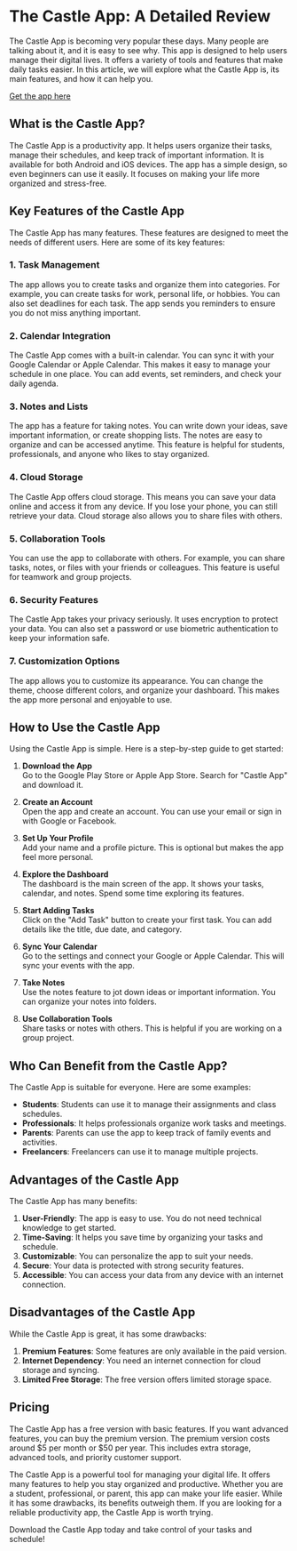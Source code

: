 # The Castle App: A Detailed Review

The Castle App is becoming very popular these days. Many people are talking about it, and it is easy to see why. This app is designed to help users manage their digital lives. It offers a variety of tools and features that make daily tasks easier. In this article, we will explore what the Castle App is, its main features, and how it can help you.

[Get the app here](https://castleapp.online/)

## What is the Castle App?

The Castle App is a productivity app. It helps users organize their tasks, manage their schedules, and keep track of important information. It is available for both Android and iOS devices. The app has a simple design, so even beginners can use it easily. It focuses on making your life more organized and stress-free.

## Key Features of the Castle App

The Castle App has many features. These features are designed to meet the needs of different users. Here are some of its key features:

### 1. Task Management

The app allows you to create tasks and organize them into categories. For example, you can create tasks for work, personal life, or hobbies. You can also set deadlines for each task. The app sends you reminders to ensure you do not miss anything important.

### 2. Calendar Integration

The Castle App comes with a built-in calendar. You can sync it with your Google Calendar or Apple Calendar. This makes it easy to manage your schedule in one place. You can add events, set reminders, and check your daily agenda.

### 3. Notes and Lists

The app has a feature for taking notes. You can write down your ideas, save important information, or create shopping lists. The notes are easy to organize and can be accessed anytime. This feature is helpful for students, professionals, and anyone who likes to stay organized.

### 4. Cloud Storage

The Castle App offers cloud storage. This means you can save your data online and access it from any device. If you lose your phone, you can still retrieve your data. Cloud storage also allows you to share files with others.

### 5. Collaboration Tools

You can use the app to collaborate with others. For example, you can share tasks, notes, or files with your friends or colleagues. This feature is useful for teamwork and group projects.

### 6. Security Features

The Castle App takes your privacy seriously. It uses encryption to protect your data. You can also set a password or use biometric authentication to keep your information safe.

### 7. Customization Options

The app allows you to customize its appearance. You can change the theme, choose different colors, and organize your dashboard. This makes the app more personal and enjoyable to use.

## How to Use the Castle App

Using the Castle App is simple. Here is a step-by-step guide to get started:

1. **Download the App**  
   Go to the Google Play Store or Apple App Store. Search for "Castle App" and download it.

2. **Create an Account**  
   Open the app and create an account. You can use your email or sign in with Google or Facebook.

3. **Set Up Your Profile**  
   Add your name and a profile picture. This is optional but makes the app feel more personal.

4. **Explore the Dashboard**  
   The dashboard is the main screen of the app. It shows your tasks, calendar, and notes. Spend some time exploring its features.

5. **Start Adding Tasks**  
   Click on the "Add Task" button to create your first task. You can add details like the title, due date, and category.

6. **Sync Your Calendar**  
   Go to the settings and connect your Google or Apple Calendar. This will sync your events with the app.

7. **Take Notes**  
   Use the notes feature to jot down ideas or important information. You can organize your notes into folders.

8. **Use Collaboration Tools**  
   Share tasks or notes with others. This is helpful if you are working on a group project.

## Who Can Benefit from the Castle App?

The Castle App is suitable for everyone. Here are some examples:

- **Students**: Students can use it to manage their assignments and class schedules.
- **Professionals**: It helps professionals organize work tasks and meetings.
- **Parents**: Parents can use the app to keep track of family events and activities.
- **Freelancers**: Freelancers can use it to manage multiple projects.

## Advantages of the Castle App

The Castle App has many benefits:

1. **User-Friendly**: The app is easy to use. You do not need technical knowledge to get started.
2. **Time-Saving**: It helps you save time by organizing your tasks and schedule.
3. **Customizable**: You can personalize the app to suit your needs.
4. **Secure**: Your data is protected with strong security features.
5. **Accessible**: You can access your data from any device with an internet connection.

## Disadvantages of the Castle App

While the Castle App is great, it has some drawbacks:

1. **Premium Features**: Some features are only available in the paid version.
2. **Internet Dependency**: You need an internet connection for cloud storage and syncing.
3. **Limited Free Storage**: The free version offers limited storage space.

## Pricing

The Castle App has a free version with basic features. If you want advanced features, you can buy the premium version. The premium version costs around $5 per month or $50 per year. This includes extra storage, advanced tools, and priority customer support.


The Castle App is a powerful tool for managing your digital life. It offers many features to help you stay organized and productive. Whether you are a student, professional, or parent, this app can make your life easier. While it has some drawbacks, its benefits outweigh them. If you are looking for a reliable productivity app, the Castle App is worth trying.

Download the Castle App today and take control of your tasks and schedule!


